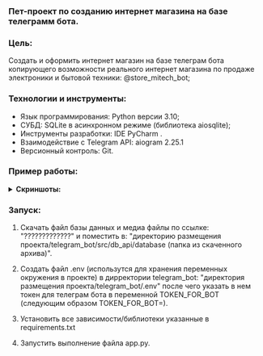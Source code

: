 ### Пет-проект по созданию интернет магазина на базе телеграмм бота.

### Цель:
Cоздать и оформить интернет магазин на базе телеграм бота копирующего 
возможности реального интернет магазина по продаже электроники и 
бытовой техники: @store_mitech_bot;

### Технологии и инструменты:
- Язык программирования: Python версии 3.10; 
- СУБД: SQLite в асинхронном режиме (библиотека aiosqlite);
- Инструменты разработки: IDE PyCharm .
- Взаимодействие с Telegram API: aiogram 2.25.1 
- Версионный контроль: Git.

### Пример работы:

<details><summary><b>Скриншоты:</b></summary>

![catalog](/pictures/p1.jpg "catalog") 

![shopping](/pictures/p2.jpg "shopping")

![cart](/pictures/p3.jpg "cart") 

</details>

### Запуск:

1. Скачать файл базы данных и медиа файлы по ссылке: 
"?????????????" и поместить в: 
"директорию размещения проекта/telegram_bot/src/db_api/database
(папка из скаченного архива)".

2. Создать файл .env (использутся для хранения переменных окружения 
в проекте) в дирректории telegram_bot: "директория размещения 
проекта/telegram_bot/.env" после чего указать в нем токен для телеграм 
бота в переменной TOKEN_FOR_BOT (следующим образом TOKEN_FOR_BOT=).

3. Установить все зависимости/библиотеки указанные в requirements.txt 

4. Запустить выполнение файла app.py.

